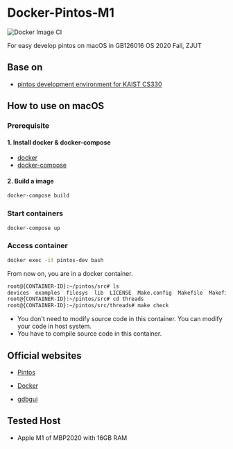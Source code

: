 # Docker-Pintos-M1

![Docker Image CI](https://github.com/IchenDEV/docker-pintos-m1/workflows/Docker%20Image%20CI/badge.svg)

For easy develop pintos on macOS in GB126016 OS 2020 Fall, ZJUT

## Base on

- [pintos development environment for KAIST CS330](https://github.com/sean-ahn/pintos-env)

## How to use on macOS

### Prerequisite

#### 1. Install docker & docker-compose

- [docker](https://docs.docker.com/install/)
- [docker-compose](https://docs.docker.com/compose/install/#install-compose)

#### 2. Build a image

``` bash
docker-compose build
```

### Start containers

```bash
docker-compose up
```

### Access container

```bash
docker exec -it pintos-dev bash
```

From now on, you are in a docker container.

```bash
root@{CONTAINER-ID}:~/pintos/src# ls
devices  examples  filesys  lib  LICENSE  Make.config  Makefile  Makefile.build  Makefile.kernel  Makefile.userprog  misc  tests  threads  userprog  utils  vm
root@{CONTAINER-ID}:~/pintos/src# cd threads
root@{CONTAINER-ID}:~/pintos/src/threads# make check
```

- You don't need to modify source code in this container. You can modify your code in host system.
- You have to compile source code in this container.

## Official websites

- [Pintos](https://web.stanford.edu/class/cs140/projects/pintos/pintos.html)

- [Docker](https://docs.docker.com/)

- [gdbgui](https://gdbgui.com/)

## Tested Host

- Apple M1 of MBP2020 with 16GB RAM
